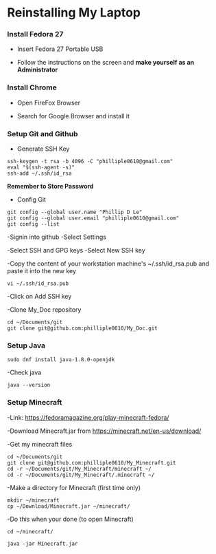 # Reinstalling My Laptop

### Install Fedora 27

- Insert Fedora 27 Portable USB

- Follow the instructions on the screen and **make yourself as an Administrator**

### Install Chrome

- Open FireFox Browser

- Search for Google Browser and install it

### Setup Git and Github

- Generate SSH Key 
```
ssh-keygen -t rsa -b 4096 -C "philliple0610@gmail.com"
eval "$(ssh-agent -s)"
ssh-add ~/.ssh/id_rsa
```
**Remember to Store Password**
- Config Git
```
git config --global user.name "Phillip D Le"
git config --global user.email "philliple0610@gmail.com"
git config --list
```
-Signin into github
-Select Settings

-Select SSH and GPG keys
-Select New SSH key

-Copy the content of your workstation machine's ~/.ssh/id_rsa.pub and paste it into the new key
```
vi ~/.ssh/id_rsa.pub
```
-Click on Add SSH key

-Clone My_Doc repository
```
cd ~/Documents/git
git clone git@github.com:philliple0610/My_Doc.git
```

### Setup Java

```
sudo dnf install java-1.8.0-openjdk
```
-Check java
```
java --version
```
### Setup Minecraft
-Link: https://fedoramagazine.org/play-minecraft-fedora/

-Download Minecraft.jar from https://minecraft.net/en-us/download/

-Get my minecraft files
```
cd ~/Documents/git
git clone git@github.com:philliple0610/My_Minecraft.git
cd -r ~/Documents/git/My_Minecraft/minecraft ~/
cd -r ~/Documents/git/My_Minecraft/.minecraft ~/
```
-Make a directory for Minecraft (first time only)
```
mkdir ~/minecraft
cp ~/Download/Minecraft.jar ~/minecraft/
```
-Do this when your done (to open Minecraft)
```
cd ~/minecraft/ 

java -jar Minecraft.jar
```
